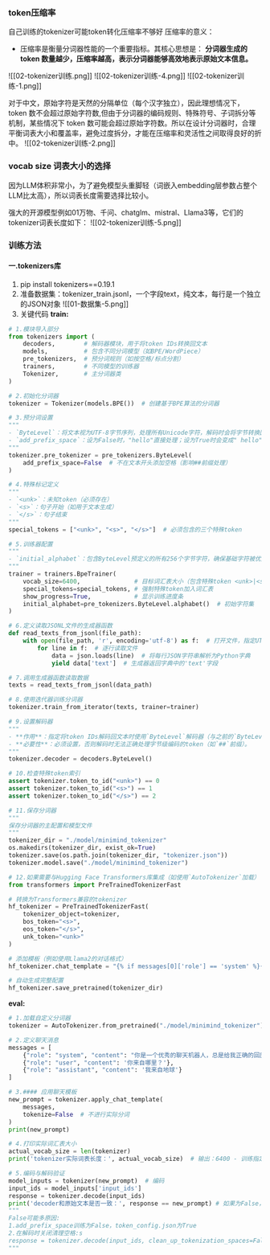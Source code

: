 ### token压缩率

自己训练的tokenizer可能token转化压缩率不够好
压缩率的意义：
- 压缩率是衡量分词器性能的一个重要指标。其核心思想是：  **分词器生成的 token 数量越少，压缩率越高，表示分词器能够高效地表示原始文本信息。**

![[02-tokenizer训练.png]]
![[02-tokenizer训练-4.png]]
![[02-tokenizer训练-1.png]]

对于中文，原始字符是天然的分隔单位（每个汉字独立），因此理想情况下，token 数不会超过原始字符数,但由于分词器的编码规则、特殊符号、子词拆分等机制，某些情况下 token 数可能会超过原始字符数。所以在设计分词器时，合理平衡词表大小和覆盖率，避免过度拆分，才能在压缩率和灵活性之间取得良好的折中。
![[02-tokenizer训练-2.png]]


### vocab size 词表大小的选择

因为LLM体积非常小，为了避免模型头重脚轻（词嵌入embedding层参数占整个LLM比太高），所以词表长度需要选择比较小。

强大的开源模型例如01万物、千问、chatglm、mistral、Llama3等，它们的tokenizer词表长度如下：
![[02-tokenizer训练-5.png]]


### 训练方法
#### 一.tokenizers库
1. pip install tokenizers\==0.19.1
2. 准备数据集：tokenizer_train.jsonl，一个字段text，纯文本，每行是一个独立的JSON对象
![[01-数据集-5.png]]
3. 关键代码
**train:**
```python
# 1.模块导入部分
from tokenizers import (
    decoders,        # 解码器模块，用于将token IDs转换回文本
    models,          # 包含不同分词模型（如BPE/WordPiece）
    pre_tokenizers,  # 预分词规则（如按空格/标点分割）
    trainers,        # 不同模型的训练器
    Tokenizer,       # 主分词器类
)

# 2.初始化分词器
tokenizer = Tokenizer(models.BPE())  # 创建基于BPE算法的分词器

# 3.预分词设置
"""
- `ByteLevel`：将文本视为UTF-8字节序列，处理所有Unicode字符，解码时会将字节转换回UTF-8字符
- `add_prefix_space`：设为False时，"hello"直接处理；设为True时会变成" hello"（这里有空格前缀）
"""
tokenizer.pre_tokenizer = pre_tokenizers.ByteLevel(
    add_prefix_space=False  # 不在文本开头添加空格（影响##前缀处理）
)

# 4.特殊标记定义
"""
- `<unk>`：未知token（必须存在）
- `<s>`：句子开始（如用于文本生成）
- `</s>`：句子结束
"""
special_tokens = ["<unk>", "<s>", "</s>"]  # 必须包含的三个特殊token

# 5.训练器配置
"""
- `initial_alphabet`：包含ByteLevel预定义的所有256个字节字符，确保基础字符被优先包含
"""
trainer = trainers.BpeTrainer(
    vocab_size=6400,               # 目标词汇表大小（包含特殊token <unk>|<s>|s</s>）
    special_tokens=special_tokens, # 强制特殊token加入词汇表
    show_progress=True,            # 显示训练进度条
    initial_alphabet=pre_tokenizers.ByteLevel.alphabet()  # 初始字符集
)

# 6.定义读取JSONL文件的生成器函数
def read_texts_from_jsonl(file_path):
    with open(file_path, 'r', encoding='utf-8') as f:  # 打开文件，指定UTF-8编码
        for line in f:  # 逐行读取文件
            data = json.loads(line)  # 将每行JSON字符串解析为Python字典
            yield data['text']  # 生成器返回字典中的'text'字段

# 7.调用生成器函数读取数据
texts = read_texts_from_jsonl(data_path)

# 8.使用迭代器训练分词器
tokenizer.train_from_iterator(texts, trainer=trainer)

# 9.设置解码器
"""
- **作用**：指定将token IDs解码回文本时使用`ByteLevel`解码器（与之前的`ByteLevel`预分词器匹配）。
- **必要性**：必须设置，否则解码时无法正确处理字节级编码的token（如`##`前缀）。
"""
tokenizer.decoder = decoders.ByteLevel()

# 10.检查特殊token索引
assert tokenizer.token_to_id("<unk>") == 0
assert tokenizer.token_to_id("<s>") == 1
assert tokenizer.token_to_id("</s>") == 2

# 11.保存分词器
"""
保存分词器的主配置和模型文件
"""
tokenizer_dir = "./model/minimind_tokenizer"
os.makedirs(tokenizer_dir, exist_ok=True)
tokenizer.save(os.path.join(tokenizer_dir, "tokenizer.json"))
tokenizer.model.save("./model/minimind_tokenizer")

# 12.如果需要与Hugging Face Transformers库集成（如使用`AutoTokenizer`加载）
from transformers import PreTrainedTokenizerFast

# 转换为Transformers兼容的tokenizer
hf_tokenizer = PreTrainedTokenizerFast(
    tokenizer_object=tokenizer,
    bos_token="<s>",
    eos_token="</s>",
    unk_token="<unk>"
)

# 添加模板（例如使用Llama2的对话格式）
hf_tokenizer.chat_template = "{% if messages[0]['role'] == 'system' %}{{ messages[0]['content'] }}{% endif %}{% for message in messages %}{% if message['role'] == 'user' %}<s>user\n{{ message['content'] }}</s>\n<s>assistant\n{% else %}{{ message['content'] }}</s>\n{% endif %}{% endfor %}"

# 自动生成完整配置
hf_tokenizer.save_pretrained(tokenizer_dir)

```
**eval:**
```python
# 1.加载自定义分词器
tokenizer = AutoTokenizer.from_pretrained("./model/minimind_tokenizer")

# 2.定义聊天消息
messages = [
    {"role": "system", "content": "你是一个优秀的聊天机器人，总是给我正确的回应！"},
    {"role": "user", "content": '你来自哪里？'},
    {"role": "assistant", "content": '我来自地球'}
]

# 3.#### 应用聊天模板
new_prompt = tokenizer.apply_chat_template(
    messages,
    tokenize=False  # 不进行实际分词
)
print(new_prompt)

# 4.打印实际词汇表大小
actual_vocab_size = len(tokenizer)
print('tokenizer实际词表长度：', actual_vocab_size)  # 输出：6400 - 训练指定的

# 5.编码与解码验证
model_inputs = tokenizer(new_prompt)  # 编码
input_ids = model_inputs['input_ids']
response = tokenizer.decode(input_ids)
print('decoder和原始文本是否一致：', response == new_prompt) # 如果为False，找到原因
"""
False可能多原因:
1.add_prefix_space训练为False，token_config.json为True
2.在解码时关闭清理空格:s
response = tokenizer.decode(input_ids, clean_up_tokenization_spaces=False)
"""
```
